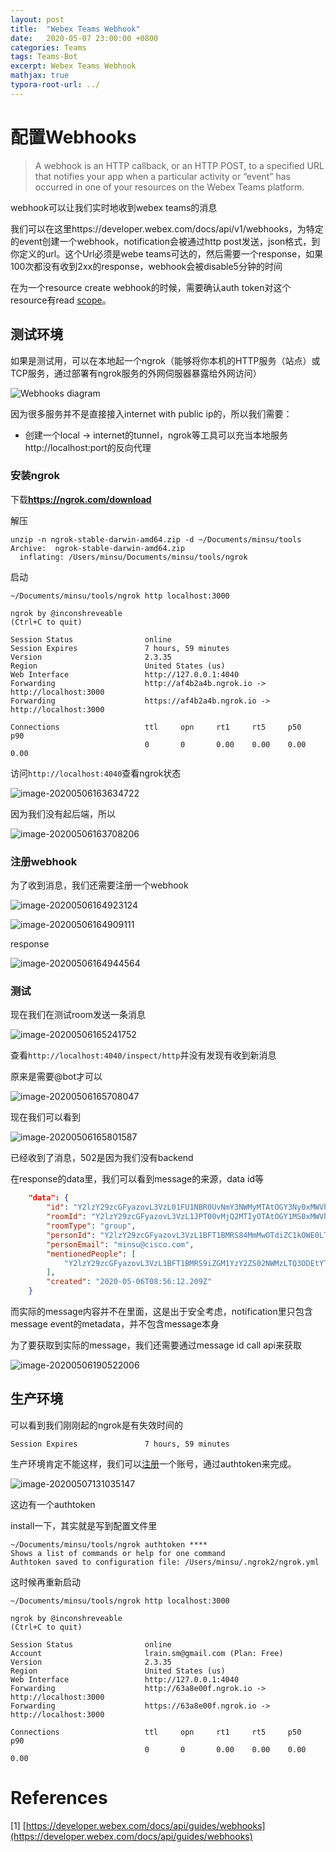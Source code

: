 ```yaml
---
layout: post
title:  "Webex Teams Webhook"
date:   2020-05-07 23:00:00 +0800
categories: Teams
tags: Teams-Bot
excerpt: Webex Teams Webhook
mathjax: true
typora-root-url: ../
---
```


# 配置Webhooks

> A webhook is an HTTP callback, or an HTTP POST, to a specified URL that notifies your app when a particular activity or “event” has occurred in one of your resources on the Webex Teams platform.

webhook可以让我们实时地收到webex teams的消息

我们可以在这里https://developer.webex.com/docs/api/v1/webhooks，为特定的event创建一个webhook，notification会被通过http post发送，json格式，到你定义的url。这个Url必须是webe teams可达的，然后需要一个response，如果100次都没有收到2xx的response，webhook会被disable5分钟的时间

在为一个resource create webhook的时候，需要确认auth token对这个resource有read [scope](https://developer.webex.com/docs/integrations#scopes)。

## 测试环境

如果是测试用，可以在本地起一个ngrok（能够将你本机的HTTP服务（站点）或TCP服务，通过部署有ngrok服务的外网伺服器暴露给外网访问）

![Webhooks diagram](../../assets/images/webhook1.jpg)

因为很多服务并不是直接接入internet with public ip的，所以我们需要：

* 创建一个local -> internet的tunnel，ngrok等工具可以充当本地服务http://localhost:port的反向代理

### 安装ngrok

下载**https://ngrok.com/download**

解压

```shell
unzip -n ngrok-stable-darwin-amd64.zip -d ~/Documents/minsu/tools
Archive:  ngrok-stable-darwin-amd64.zip
  inflating: /Users/minsu/Documents/minsu/tools/ngrok
```

启动

```shell
~/Documents/minsu/tools/ngrok http localhost:3000

ngrok by @inconshreveable                                                     (Ctrl+C to quit)

Session Status                online
Session Expires               7 hours, 59 minutes
Version                       2.3.35
Region                        United States (us)
Web Interface                 http://127.0.0.1:4040
Forwarding                    http://af4b2a4b.ngrok.io -> http://localhost:3000
Forwarding                    https://af4b2a4b.ngrok.io -> http://localhost:3000

Connections                   ttl     opn     rt1     rt5     p50     p90
                              0       0       0.00    0.00    0.00    0.00
```

访问`http://localhost:4040`查看ngrok状态

![image-20200506163634722](../../assets/images/image-20200506163634722.png)

因为我们没有起后端，所以

![image-20200506163708206](../../assets/images/image-20200506163708206.png)

### 注册webhook

为了收到消息，我们还需要注册一个webhook

![image-20200506164923124](../../assets/images/image-20200506164923124.png)

![image-20200506164909111](../../assets/images/image-20200506164909111.png)

response

![image-20200506164944564](../../assets/images/image-20200506164944564.png)

### 测试

现在我们在测试room发送一条消息

![image-20200506165241752](../../assets/images/image-20200506165241752.png)

查看`http://localhost:4040/inspect/http`并没有发现有收到新消息

原来是需要@bot才可以

![image-20200506165708047](../../assets/images/image-20200506165708047.png)

现在我们可以看到

![image-20200506165801587](../../assets/images/image-20200506165801587.png)

已经收到了消息，502是因为我们没有backend

在response的data里，我们可以看到message的来源，data id等

```json
    "data": {
        "id": "Y2lzY29zcGFyazovL3VzL01FU1NBR0UvNmY3NWMyMTAtOGY3Ny0xMWVhLTg3Y2QtYzc2ZTVhNjhlYzMy",
        "roomId": "Y2lzY29zcGFyazovL3VzL1JPT00vMjQ2MTIyOTAtOGY1MS0xMWVhLThkOTgtMzllYjc1NTJjMzU0",
        "roomType": "group",
        "personId": "Y2lzY29zcGFyazovL3VzL1BFT1BMRS84MmMwOTdiZC1kOWE0LTQ2ZmUtOTRjZi04ZjVhOTQyNzQ0NTg",
        "personEmail": "minsu@cisco.com",
        "mentionedPeople": [
            "Y2lzY29zcGFyazovL3VzL1BFT1BMRS9iZGM1YzY2ZS02NWMzLTQ3ODEtYTdkNC05ZDc4NDE1NmZmYTY"
        ],
        "created": "2020-05-06T08:56:12.209Z"
    }
```

而实际的message内容并不在里面，这是出于安全考虑，notification里只包含message event的metadata，并不包含message本身

为了要获取到实际的message，我们还需要通过message id call api来获取

![image-20200506190522006](../../assets/images/image-20200506190522006.png)

## 生产环境

可以看到我们刚刚起的ngrok是有失效时间的

```
Session Expires               7 hours, 59 minutes
```

生产环境肯定不能这样，我们可以[注册](https://dashboard.ngrok.com/signup)一个账号，通过authtoken来完成。

![image-20200507131035147](../../assets/images/image-20200507131035147.png)

这边有一个authtoken

install一下，其实就是写到配置文件里

```shell
~/Documents/minsu/tools/ngrok authtoken ****
Shows a list of commands or help for one command
Authtoken saved to configuration file: /Users/minsu/.ngrok2/ngrok.yml
```

这时候再重新启动

```shell
~/Documents/minsu/tools/ngrok http localhost:3000

ngrok by @inconshreveable                                                                 (Ctrl+C to quit)

Session Status                online
Account                       lrain.sm@gmail.com (Plan: Free)
Version                       2.3.35
Region                        United States (us)
Web Interface                 http://127.0.0.1:4040
Forwarding                    http://63a8e00f.ngrok.io -> http://localhost:3000
Forwarding                    https://63a8e00f.ngrok.io -> http://localhost:3000

Connections                   ttl     opn     rt1     rt5     p50     p90
                              0       0       0.00    0.00    0.00    0.00
```

# References

[1] [https://developer.webex.com/docs/api/guides/webhooks](https://developer.webex.com/docs/api/guides/webhooks)

